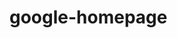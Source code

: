 # google-homepage
<!DOCTYPE>
<html>
<title>Google-homepage</title>
<link href="http://www.theodinproject.com/web-development-101/html-css"> 
</html>